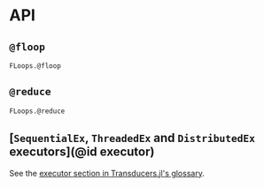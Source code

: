 # API

## `@floop`

```@docs
FLoops.@floop
```

## `@reduce`

```@docs
FLoops.@reduce
```

## [`SequentialEx`, `ThreadedEx` and `DistributedEx` executors](@id executor)

See the
[executor section in Transducers.jl's glossary](https://juliafolds.github.io/Transducers.jl/dev/explanation/glossary/#glossary-executor).
